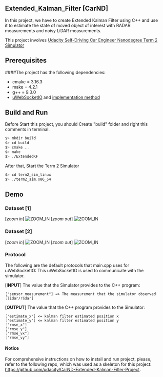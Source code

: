 ## Extended_Kalman_Filter [CarND]

In this project, we have to create Extended Kalman Filter using C++ and use it to estimate the state of moved object of interest with RADAR measurements and noisy LiDAR measurements.

This project involves [Udacity Self-Driving Car Engineer Nanodegree Term 2 Simulator](https://github.com/udacity/self-driving-car-sim/releases)

## Prerequisites
####The project has the following dependencies:
* cmake = 3.16.3
* make = 4.2.1
* g++ = 9.3.0
* [uWebSocketIO](https://github.com/uWebSockets/uWebSockets) and [implementation method](https://github.com/udacity/CarND-Path-Planning-Project/blob/master/install-ubuntu.sh)

## Build and Run
Before Start this project, you should Create "build" folder and right this comments in terminal.

```bash
$> mkdir build
$> cd build
$> cmake ..
$> make
$> ./ExtendedKF
```
After that, Start the Term 2 Simulator
```bash
$> cd term2_sim_linux
$> ./term2_sim.x86_64
```
## Demo
### Dataset [1]
[*zoom in*]
![ZOOM_IN](result_data/Dataset1_zoom_in.gif)
[*zoom out*]
![ZOOM_IN](result_data/Dataset1_zoom_out.gif)
### Dataset [2]
[*zoom in*]
![ZOOM_IN](result_data/Dataset2_zoom_in.gif)
[*zoom out*]
![ZOOM_IN](result_data/Dataset2_zoom_out.gif)

### Protocol
The following are the default protocols that main.cpp uses for uWebSocketIO: This uWebSocketIO is used to communicate with the simulator.

[**INPUT**]
The value that the Simulator provides to the C++ program:
```
["sensor_measurement"] => The measurement that the simulator observed [lidar/radar]
```
[**OUTPUT**]
The value that the C++ program provides to the Simulator:
```
["estimate_x"] <= kalman filter estimated position x
["estimate_y"] <= kalman filter estimated position y
["rmse_x"]
["rmse_y"]
["rmse_vx"]
["rmse_vy"]
```

#### Notice
For comprehensive instructions on how to install and run project, please, refer to the following repo, which was used as a skeleton for this project: https://github.com/udacity/CarND-Extended-Kalman-Filter-Project.
